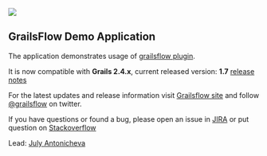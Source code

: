 ![](https://github.com/jCatalog/grailsflow-app/blob/master/web-app/images/layout/grailsflowLogo.jpg)

## GrailsFlow Demo Application

The application demonstrates usage of [grailsflow plugin](https://github.com/jCatalog/grailsflow-core-plugin).

It is now compatible with **Grails 2.4.x**, current released version: **1.7** [release notes](http://jira.jcatalog.com/secure/IssueNavigator.jspa?reset=true&jqlQuery=project+%3D+GFW+AND+fixVersion+%3D+%221.7%22)

For the latest updates and release information visit [Grailsflow site](http://grailsflow.org) and follow [@grailsflow](https://twitter.com/grailsflow) on twitter.

If you have questions or found a bug, please open an issue in [JIRA](http://jira.jcatalog.com/browse/GFW) or put question on [Stackoverflow](http://stackoverflow.com/tags/grailsflow)

Lead: [July Antonicheva](https://github.com/julyantonicheva)

